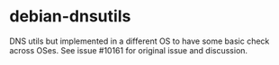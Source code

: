 # debian-dnsutils

DNS utils but implemented in a different OS to have some basic check across OSes.
See issue #10161 for original issue and discussion.